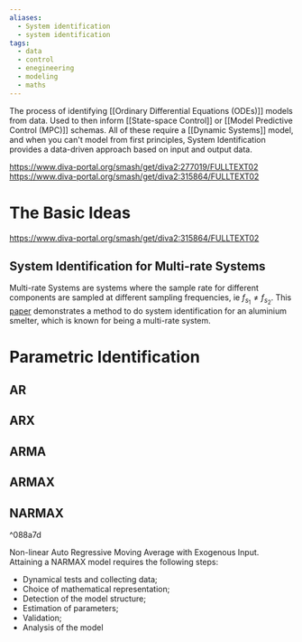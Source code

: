 ```yaml
---
aliases:
  - System identification
  - system identification
tags:
  - data
  - control
  - enegineering
  - modeling
  - maths
---
```


The process of identifying [[Ordinary Differential Equations (ODEs)]] models from data. Used to then inform [[State-space Control]] or [[Model Predictive Control (MPC)]] schemas. All of these require a [[Dynamic Systems]] model, and when you can't model from first principles, System Identification provides a data-driven approach based on input and output data. 

https://www.diva-portal.org/smash/get/diva2:277019/FULLTEXT02
https://www.diva-portal.org/smash/get/diva2:315864/FULLTEXT02

# The Basic Ideas
https://www.diva-portal.org/smash/get/diva2:315864/FULLTEXT02


## System Identification for Multi-rate Systems 
Multi-rate Systems are systems where the sample rate for different components are sampled at different sampling frequencies, ie $f_{s_1} \neq f_{s_2}$. This [paper](https://www.mic-journal.no/PDF/2014/MIC-2014-3-1.pdf) demonstrates a method to do system identification for an aluminium smelter, which is known for being a multi-rate system. 

# Parametric Identification

## AR

## ARX

## ARMA

## ARMAX

## NARMAX

^088a7d

Non-linear Auto Regressive Moving Average with Exogenous Input. Attaining a NARMAX model requires the following steps:

- Dynamical tests and collecting data;
- Choice of mathematical representation;
- Detection of the model structure;
- Estimation of parameters;
- Validation;
- Analysis of the model

